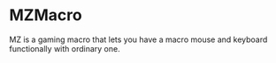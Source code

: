 # MZMacro
MZ is a gaming macro that lets you have a macro mouse and keyboard functionally with ordinary one.
